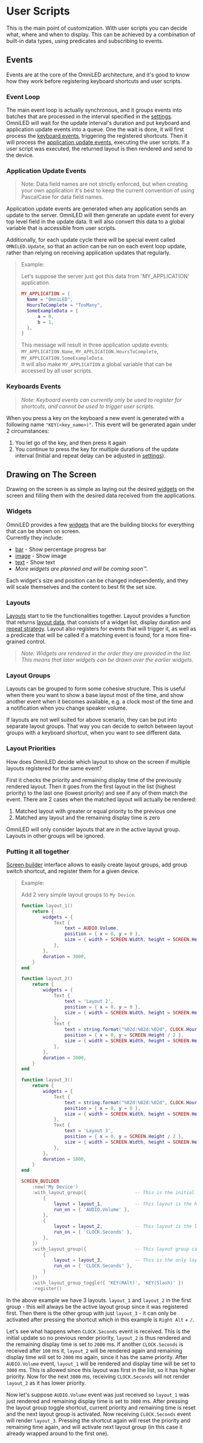 # User Scripts

This is the main point of customization. With user scripts you can decide what, where and when to
display. This can be achieved by a combination of built-in data types, using predicates and
subscribing to events.

## Events

Events are at the core of the OmniLED architecture, and it's good to know how they work before
registering keyboard shortcuts and user scripts.

### Event Loop

The main event loop is actually synchronous, and it groups events into batches that are processed
in the interval specified in the [settings](settings.md#update-interval-tick-duration). OmniLED
will wait for the update interval's duration and put keyboard and application update events into a
queue. One the wait is done, it will first process the [keyboard events](#keyboards-events),
triggering the registered shortcuts. Then it will process the
[application update events](#application-update-events), executing the user scripts. If a user
script was executed, the returned layout is then rendered and send to the device.

### Application Update Events

> Note: Data field names are not strictly enforced, but when creating your own application it's
> best to keep the current convention of using PascalCase for data field names.

Application update events are generated when any application sends an update to the server. OmniLED
will then generate an update event for every top level field in the update data. It will also
convert this data to a global variable that is accessible from user scripts.

Additionally, for each update cycle there will be special event called `OMNILED.Update`, so that an
action can be run on each event loop update, rather than relying on receiving application updates
that regularly.

> Example:
>
> Let's suppose the server just got this data from 'MY_APPLICATION' application.
>
> ```lua
> MY_APPLICATION = {
>   Name = "OmniLED",
>   HoursToComplete = "TooMany",
>   SomeExampleData = {
>       a = 0,
>       b = 1,
>   },
> }
> ```
>
> This message will result in three application update events: `MY_APPLICATION.Name`,
> `MY_APPLICATION.HoursToComplete`, `MY_APPLICATION.SomeExampleData`.  
> It will also make `MY_APPLICATION` a global variable that can be accessed by all user scripts.

### Keyboards Events

> _Note: Keyboard events can currently only be used to register for shortcuts, and cannot be used
to trigger user scripts._

When you press a key on the keyboard a new event is generated with a following name 
`"KEY(<key_name>)"`. This event will be generated again under 2 circumstances:

1) You let go of the key, and then press it again
2) You continue to press the key for multiple durations of the update interval (Initial and repeat
delay can be adjusted in [settings](settings.md#keyboard)).

## Drawing on The Screen

Drawing on the screen is as simple as laying out the desired [widgets](#widgets) on the screen and
filling them with the desired data received from the applications.

### Widgets

OmniLED provides a few [widgets](lua_interfaces.md#widgets) that are the building blocks for
everything that can be shown on screen.  
Currently they include:

- [bar](lua_interfaces.md#bar) - Show percentage progress bar
- [image](lua_interfaces.md#image) - Show image
- [text](lua_interfaces.md#text) - Show text
- _More widgets are planned and will be coming soon™️._

Each widget's size and position can be changed independently, and they will scale themselves and
the content to best fit the set size.

### Layouts

[Layouts](lua_interfaces.md#layout) start to tie the functionalities together. Layout provides a
function that returns [layout data](lua_interfaces.md#layoutdata), that consists of a widget list,
display duration and [repeat strategy](lua_interfaces.md#repeat). Layout also registers for events
that will trigger it, as well as a predicate that will be called if a matching event is found, for
a more fine-grained control.

> _Note: Widgets are rendered in the order they are provided in the list. This means that later
> widgets can be drawn over the earlier widgets._

### Layout Groups

Layouts can be grouped to form some cohesive structure. This is useful when there you want to show
a base layout most of the time, and show another event when it becomes available, e.g. a clock most
of the time and a notification when you change speaker volume.

If layouts are not well suited for above scenario, they can be put into separate layout groups.
That way you can decide to switch between layout groups with a keyboard shortcut, when you want to
see different data.

### Layout Priorities

How does OmniLED decide which layout to show on the screen if multiple layouts registered for the same event?

First it checks the priority and remaining display time of the previously rendered layout. Then it
goes from the first layout in the list (highest priority) to the last one (lowest priority) and see
if any of them match the event. There are 2 cases when the matched layout will actually be rendered:

1) Matched layout with greater or equal priority to the previous one
2) Matched any layout and the remaining display time is zero

OmniLED will only consider layouts that are in the active layout group. Layouts in other groups
will be ignored.

### Putting it all together

[Screen builder](lua_interfaces.md#screen_builder) interface allows to easily create layout groups,
add group switch shortcut, and register them for a given device.

> Example:
>
> Add 2 very simple layout groups to `My Device`.
>
> ```lua 
> function layout_1()
>     return {
>         widgets = {
>             Text {
>                 text = AUDIO.Volume,
>                 position = { x = 0, y = 0 },
>                 size = { width = SCREEN.Width, height = SCREEN.Height },
>             },
>         },
>         duration = 3000,
>     }
> end
> 
> function layout_2()
>     return {
>         widgets = {
>             Text {
>                 text = 'Layout 2',
>                 position = { x = 0, y = 0 },
>                 size = { width = SCREEN.Width, height = SCREEN.Height / 2 },
>             },
>             Text {
>                 text = string.format("%02d:%02d:%02d", CLOCK.Hours, CLOCK.Minutes, CLOCK.Seconds),
>                 position = { x = 0, y = SCREEN.Height / 2 },
>                 size = { width = SCREEN.Width, height = SCREEN.Height / 2 },
>             },
>         },
>         duration = 2000,
>     }
> end
> 
> function layout_3()
>     return {
>         widgets = {
>             Text {
>                 text = string.format("%02d:%02d:%02d", CLOCK.Hours, CLOCK.Minutes, CLOCK.Seconds),
>                 position = { x = 0, y = 0 },
>                 size = { width = SCREEN.Width, height = SCREEN.Height / 2 },
>             },
>             Text {
>                 text = 'Layout 3',
>                 position = { x = 0, y = SCREEN.Height / 2 },
>                 size = { width = SCREEN.Width, height = SCREEN.Height / 2 },
>             },
>         },
>         duration = 1000,
>     }
> end
> 
> SCREEN_BUILDER
>     :new('My Device')
>     :with_layout_group({                  -- This is the initial active layout group
>         {
>             layout = layout_1,            -- This layout is the highest priority in layout group 1
>             run_on = { 'AUDIO.Volume' },
>         },
>         {
>             layout = layout_2,            -- This layout is the lowest priority in layout group 1
>             run_on = { 'CLOCK.Seconds' },
>         },
>     })
>     :with_layout_group({                  -- This layout group can be enabled after pressing the shortcut
>         {
>             layout = layout_3,            -- This is the only layout in layout group 2
>             run_on = { 'CLOCK.Seconds' },
>         }
>     })
>     :with_layout_group_toggle({ 'KEY(RAlt)', 'KEY(Slash)' })
>     :register()
> ```

In the above example we have 3 layouts. `layout_1` and `layout_2` in the first group - this will
always be the active layout group since it was registered first. Then there is the other group with
just `layout_3` - it can only be activated after pressing the shortcut which in this example is
`Right Alt` + `/`.

Let's see what happens when `CLOCK.Seconds` event is received. This is the initial update so no
previous render priority, `layout_2` is thus rendered and the remaining display time is set to
`2000` ms. If another `CLOCK.Seconds` is received after `100` ms it, `layout_2` will be rendered
again and remaining display time will set to `2000` ms again, since it has the same priority. After
`AUDIO.Volume` event, `layout_1` will be rendered and display time will be set to `3000` ms. This
is allowed since this layout was first in the list, so it has higher priority. Now for the next
`3000` ms, receiving `CLOCK.Seconds` will not render `layout_2` as it has lower priority.

Now let's suppose `AUDIO.Volume` event was just received so `layout_1` was just rendered and
remaining display time is set to `3000` ms. After pressing the layout group toggle shortcut,
current priority and remaining time is reset and the next layout group is activated. Now receiving
`CLOCK.Seconds` event will render `layout_3`. Pressing the shortcut again will reset the priority
and remaining time again, and will activate next layout group (in this case it already wrapped
around to the first one).
